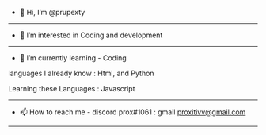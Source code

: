 - 👋 Hi, I’m @prupexty

---------------------------------------------------------------------------------------------------------------------------


- 👀 I’m interested in Coding and development 

---------------------------------------------------------------------------------------------------------------------------

- 🌱 I’m currently learning - Coding      

languages I already know : Html, and Python

Learning these Languages :  Javascript                           
                                                       
---------------------------------------------------------------------------------------------------------------------------

- 📫 How to reach me - 
discord  prox#1061  :
gmail  proxitivv@gmail.com

---------------------------------------------------------------------------------------------------------------------------

